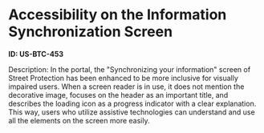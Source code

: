 # Accessibility on the Information Synchronization Screen

**ID: US-BTC-453**

Description: In the portal, the "Synchronizing your information" screen of Street Protection has been enhanced to be more inclusive for visually impaired users. When a screen reader is in use, it does not mention the decorative image, focuses on the header as an important title, and describes the loading icon as a progress indicator with a clear explanation. This way, users who utilize assistive technologies can understand and use all the elements on the screen more easily.